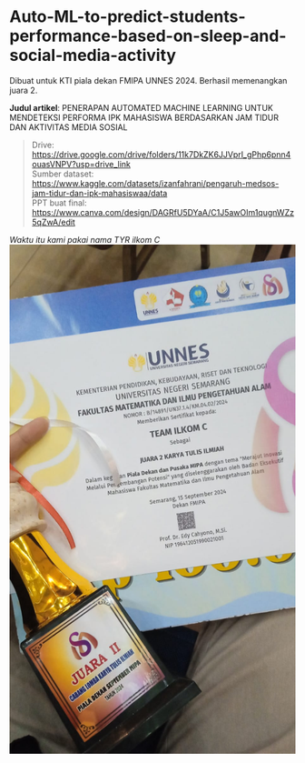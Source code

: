 # Auto-ML-to-predict-students-performance-based-on-sleep-and-social-media-activity
Dibuat untuk KTI piala dekan FMIPA UNNES 2024. Berhasil memenangkan juara 2.

**Judul artikel**: PENERAPAN AUTOMATED MACHINE LEARNING UNTUK MENDETEKSI PERFORMA IPK MAHASISWA BERDASARKAN JAM TIDUR DAN AKTIVITAS MEDIA SOSIAL  

> Drive: https://drive.google.com/drive/folders/11k7DkZK6JJVprI_gPhp6pnn4ouasVNPV?usp=drive_link  
> Sumber dataset: https://www.kaggle.com/datasets/izanfahrani/pengaruh-medsos-jam-tidur-dan-ipk-mahasiswaa/data  
> PPT buat final: https://www.canva.com/design/DAGRfU5DYaA/C1J5awOIm1qugnWZz5qZwA/edit

*Waktu itu kami pakai nama TYR ilkom C*
![Deskripsi Gambar](WhatsApp%20Image%202024-10-13%20at%2013.39.53.jpeg)
